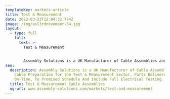 ```yaml
---
templateKey: markets-article
title: Test & Measurement
date: 2022-03-23T12:04:32.774Z
image: /img/asl3rdnovember-54.jpg
layout:
  - type: full
    full:
      text: >-
        Test & Measurement


        Assembly Solutions is a UK Manufacturer of Cable Assemblies and Cable Preparation for the Test & Measurement Sector.
seo:
  description: Assembly Solutions is a UK Manufacturer of Cable Assemblies and
    Cable Preparation for the Test & Measurement Sector. Parts Delivered
    On-Time, To Promised Schedule And Include Full Electrical Testing.
  title: Test & Measurement Cable Assemblies
  og-url: www.assembly-solutions.com/markets/test-and-measurement
---
```

